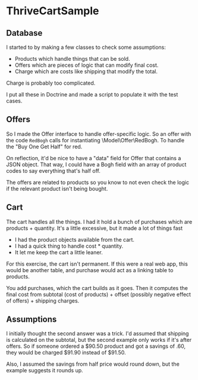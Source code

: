 # ThriveCartSample

## Database

I started to by making a few classes to check some assumptions:

 * Products which handle things that can be sold.
 * Offers which are pieces of logic that can modify final cost.
 * Charge which are costs like shipping that modify the total.

Charge is probably too complicated.

I put all these in Doctrine and made a script to populate it with the test cases.

## Offers

So I made the Offer interface to handle offer-specific logic. So an offer
with the code `RedBogh` calls for instantiating \Model\Offer\RedBogh. To
handle the "Buy One Get Half" for red.

On reflection, it'd be nice to have a "data" field for Offer that contains
a JSON object. That way, I could have a Bogh field with an array of product
codes to say everything that's half off.

The offers are related to products so you know to not even check the logic
if the relevant product isn't being bought.

## Cart

The cart handles all the things. I had it hold a bunch of purchases which are
products + quantity. It's a little excessive, but it made a lot of things fast

 * I had the product objects available from the cart.
 * I had a quick thing to handle cost * quantity.
 * It let me keep the cart a little leaner.

For this exercise, the cart isn't permanent. If this were a real web app, this
would be another table, and purchase would act as a linking table to products.

You add purchases, which the cart builds as it goes. Then it computes the final
cost from subtotal (cost of products) + offset (possibly negative effect of offers) + shipping charges.

## Assumptions

I initially thought the second answer was a trick. I'd assumed that shipping is calculated
on the subtotal, but the second example only works if it's after offers. So if someone
ordered a $90.50 product and got a savings of .60, they would be charged $91.90 instead of
$91.50.

Also, I assumed the savings from half price would round down, but the example suggests it
rounds up.
